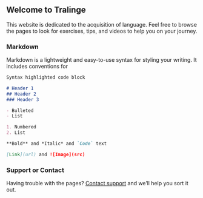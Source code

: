 ## Welcome to Tralinge

This website is dedicated to the acquisition of language. Feel free to browse the pages to look for exercises, tips, and videos to help you on your journey.

### Markdown

Markdown is a lightweight and easy-to-use syntax for styling your writing. It includes conventions for

```markdown
Syntax highlighted code block

# Header 1
## Header 2
### Header 3

- Bulleted
- List

1. Numbered
2. List

**Bold** and *Italic* and `Code` text

[Link](url) and ![Image](src)
```

### Support or Contact

Having trouble with the pages? [Contact support](https://mailto....github.com/contact) and we’ll help you sort it out.
